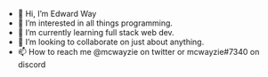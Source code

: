 - 👋 Hi, I’m Edward Way
- 👀 I’m interested in all things programming.
- 🌱 I’m currently learning full stack web dev.
- 💞️ I’m looking to collaborate on just about anything.
- 📫 How to reach me @mcwayzie on twitter or mcwayzie#7340 on discord

<!---
emtek995/emtek995 is a ✨ special ✨ repository because its `README.md` (this file) appears on your GitHub profile.
You can click the Preview link to take a look at your changes.
--->
